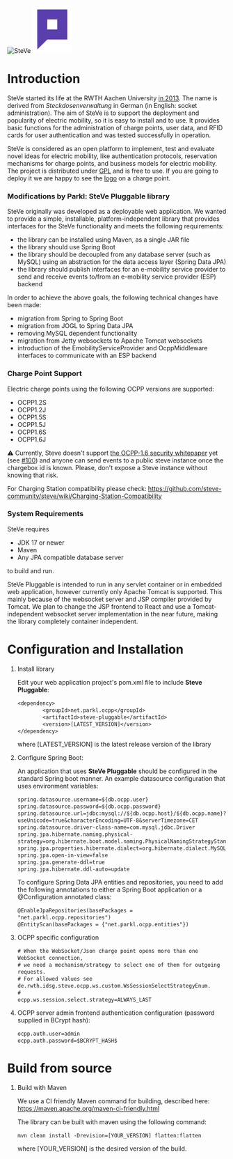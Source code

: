 ![SteVe](src/main/resources/webapp/static/images/logo.png) 
![Parkl](src/main/resources/webapp/static/images/parkl_logo.png) 


# Introduction

SteVe started its life at the RWTH Aachen University [in 2013](https://github.com/steve-community/steve/issues/827). 
The name is derived from _Steckdosenverwaltung_ in German (in English: socket administration). 
The aim of SteVe is to support the deployment and popularity of electric mobility, so it is easy to install and to use. 
It provides basic functions for the administration of charge points, user data, and RFID cards for user authentication and was tested successfully in operation.

SteVe is considered as an open platform to implement, test and evaluate novel ideas for electric mobility, like authentication protocols, reservation mechanisms for charge points, and business models for electric mobility.
The project is distributed under [GPL](LICENSE.txt) and is free to use.
If you are going to deploy it we are happy to see the [logo](website/logo/managed-by-steve.pdf) on a charge point.

### Modifications by Parkl: SteVe Pluggable library

SteVe originally was developed as a deployable web application. We wanted to provide a simple, installable, platform-independent library that provides interfaces for the SteVe functionality and meets the following requirements:

* the library can be installed using Maven, as a single JAR file
* the library should use Spring Boot
* the library should be decoupled from any database server (such as MySQL) using an abstraction for the data access layer (Spring Data JPA)
* the library should publish interfaces for an e-mobility service provider to send and receive events to/from an e-mobility service provider (ESP) backend

In order to achieve the above goals, the following technical changes have been made:
* migration from Spring to Spring Boot
* migration from JOGL to Spring Data JPA
* removing MySQL dependent functionality
* migration from Jetty websockets to Apache Tomcat websockets
* introduction of the EmobilityServiceProvider and OcppMiddleware interfaces to communicate with an ESP backend


### Charge Point Support

Electric charge points using the following OCPP versions are supported:

* OCPP1.2S
* OCPP1.2J
* OCPP1.5S
* OCPP1.5J
* OCPP1.6S
* OCPP1.6J

⚠️ Currently, Steve doesn't support [the OCPP-1.6 security whitepaper](https://openchargealliance.org/wp-content/uploads/2023/11/OCPP-1.6-security-whitepaper-edition-3-2.zip) yet (see [#100](https://github.com/steve-community/steve/issues/100)) and anyone can send events to a public steve instance once the chargebox id is known.
Please, don't expose a Steve instance without knowing that risk.

For Charging Station compatibility please check:
https://github.com/steve-community/steve/wiki/Charging-Station-Compatibility

### System Requirements

SteVe requires 
* JDK 17 or newer
* Maven 
* Any JPA compatible database server

to build and run. 

SteVe Pluggable is intended to run in any servlet container or in embedded web application, however currently only Apache Tomcat is supported. This mainly because of the websocket server and JSP compiler provided by Tomcat. We plan to change the JSP frontend to React and use a Tomcat-independent websocket server implementation in the near future, making the library completely container independent.

# Configuration and Installation

1. Install library

    Edit your web application project's pom.xml file to include **Steve Pluggable**:
    ```
    <dependency>
            <groupId>net.parkl.ocpp</groupId>
            <artifactId>steve-pluggable</artifactId>
            <version>[LATEST_VERSION]</version>
    </dependency>
    ```
    
    where [LATEST_VERSION] is the latest release version of the library

2. Configure Spring Boot:

    An application that uses **SteVe Pluggable** should be configured in the standard Spring boot manner.
    An example datasource configuration that uses environment variables:
    ```
    spring.datasource.username=${db.ocpp.user}
    spring.datasource.password=${db.ocpp.password}
    spring.datasource.url=jdbc:mysql://${db.ocpp.host}/${db.ocpp.name}?useUnicode=true&characterEncoding=UTF-8&serverTimezone=CET
    spring.datasource.driver-class-name=com.mysql.jdbc.Driver
    spring.jpa.hibernate.naming.physical-strategy=org.hibernate.boot.model.naming.PhysicalNamingStrategyStandardImpl
    spring.jpa.properties.hibernate.dialect=org.hibernate.dialect.MySQL5InnoDBDialect
    spring.jpa.open-in-view=false
    spring.jpa.generate-ddl=true
    spring.jpa.hibernate.ddl-auto=update
    ```
    
    To configure Spring Data JPA entities and repositories, you need to add the following annotations to either a Spring Boot application or a @Configuration annotated class:
    ```
    @EnableJpaRepositories(basePackages = "net.parkl.ocpp.repositories")
    @EntityScan(basePackages = {"net.parkl.ocpp.entities"})
    ```
    
3. OCPP specific configuration
    ```
    # When the WebSocket/Json charge point opens more than one WebSocket connection,
    # we need a mechanism/strategy to select one of them for outgoing requests.
    # For allowed values see de.rwth.idsg.steve.ocpp.ws.custom.WsSessionSelectStrategyEnum.
    #
    ocpp.ws.session.select.strategy=ALWAYS_LAST
    ```
    
4. OCPP server admin frontend authentication configuration (password supplied in BCrypt hash):
    ```
    ocpp.auth.user=admin
    ocpp.auth.password=$BCRYPT_HASH$
    ```
    
# Build from source

1. Build with Maven

    We use a CI friendly Maven command for building, described here: https://maven.apache.org/maven-ci-friendly.html
    
    The library can be built with maven using the following command:
    
    
    ```
    mvn clean install -Drevision=[YOUR_VERSION] flatten:flatten
    ```
    
    where [YOUR_VERSION] is the desired version of the build.



